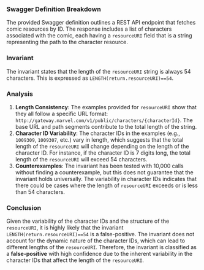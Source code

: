 ### Swagger Definition Breakdown
The provided Swagger definition outlines a REST API endpoint that fetches comic resources by ID. The response includes a list of characters associated with the comic, each having a `resourceURI` field that is a string representing the path to the character resource.

### Invariant
The invariant states that the length of the `resourceURI` string is always 54 characters. This is expressed as `LENGTH(return.resourceURI)==54`.

### Analysis
1. **Length Consistency**: The examples provided for `resourceURI` show that they all follow a specific URL format: `http://gateway.marvel.com/v1/public/characters/{characterId}`. The base URL and path segments contribute to the total length of the string.
2. **Character ID Variability**: The character IDs in the examples (e.g., `1009309`, `1009307`, etc.) vary in length, which suggests that the total length of the `resourceURI` will change depending on the length of the character ID. For instance, if the character ID is 7 digits long, the total length of the `resourceURI` will exceed 54 characters.
3. **Counterexamples**: The invariant has been tested with 10,000 calls without finding a counterexample, but this does not guarantee that the invariant holds universally. The variability in character IDs indicates that there could be cases where the length of `resourceURI` exceeds or is less than 54 characters.

### Conclusion
Given the variability of the character IDs and the structure of the `resourceURI`, it is highly likely that the invariant `LENGTH(return.resourceURI)==54` is a false-positive. The invariant does not account for the dynamic nature of the character IDs, which can lead to different lengths of the `resourceURI`. Therefore, the invariant is classified as a **false-positive** with high confidence due to the inherent variability in the character IDs that affect the length of the `resourceURI`.
